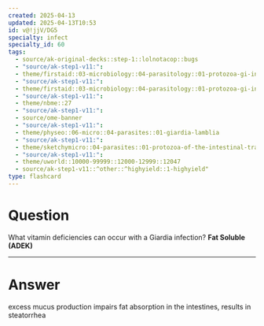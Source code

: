 ```yaml
---
created: 2025-04-13
updated: 2025-04-13T10:53
id: v@!jjV/DG5
specialty: infect
specialty_id: 60
tags:
  - source/ak-original-decks::step-1::lolnotacop::bugs
  - "source/ak-step1-v11:": 
  - theme/firstaid::03-microbiology::04-parasitology::01-protozoa-gi-infections
  - "source/ak-step1-v11:": 
  - theme/firstaid::03-microbiology::04-parasitology::01-protozoa-gi-infections::giardia-lamblia
  - "source/ak-step1-v11:": 
  - theme/nbme::27
  - "source/ak-step1-v11:": 
  - source/ome-banner
  - "source/ak-step1-v11:": 
  - theme/physeo::06-micro::04-parasites::01-giardia-lamblia
  - "source/ak-step1-v11:": 
  - theme/sketchymicro::04-parasites::01-protozoa-of-the-intestinal-tract::01-giardia-lamblia
  - "source/ak-step1-v11:": 
  - theme/uworld::10000-99999::12000-12999::12047
  - source/ak-step1-v11::^other::^highyield::1-highyield"
type: flashcard
---
```


# Question
What vitamin deficiencies can occur with a Giardia infection?   **Fat Soluble (ADEK)**

---

# Answer
excess mucus production impairs fat absorption in the intestines, results in steatorrhea